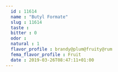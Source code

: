 ```yaml
---
  id : 11614
  name : "Butyl Formate"
  slug : 11614
  taste : 
  bitter : 0
  odor : 
  natural : 1
  flavor_profile : brandy@plum@fruity@rum
  fema_flavor_profile : Fruit
  date : 2019-03-26T08:47:11+01:00
---
```



